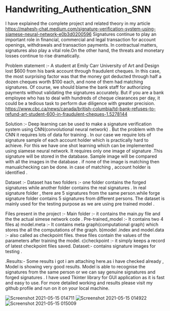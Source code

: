 # Handwriting_Authentication_SNN
 
I have explained the complete project and related theory in my article https://mahesh-chat.medium.com/signature-verification-system-using-siamese-neural-network-e0b3d0200596
Signatures continue to play an important role in financial, commercial and legal transaction for account openings, withdrawals and transaction payments. In contractual matters, signatures also play a vital role.On the other hand, the threats and monetary losses continue to rise dramatically.

Problem statement :-
A student at Emily Carr University of Art and Design lost $600 from his bank account through fraudulent cheques. In this case, the most surprising factor was that the money got deducted through half a dozen cheques worth $100 each, and none of them had matching signatures. Of course, we should blame the bank staff for authorizing payments without validating the signatures accurately. But if you are a bank employee who has to deal with hundreds of cheque clearances per day, it could be a tedious task to perform due diligence with greater precision.
https://www.cbc.ca/news/canada/british-columbia/td-bank-refuses-to-refund-art-student-600-in-fraudulent-cheques-1.5278144


Solution :-
Deep learning can be used to make a signature verification system using CNN(convolutional neural network) . But the problem with the CNN it requires lots of data for training . In our case we require lots of signature sample of each account holder which is practically hard to achieve.
For this we have one shot learning which can be implemented using siamese neural network. It requires only one image of signature .This signature will be stored in the database. Sample image will be compared with all the images in the database . if none of the image is matching then manualchecking can be done. in case of matching , account holder is identified .





Dataset :-
Dataset has two folders :- one folder contains the forged signatures while another folder contains the real signatures .
In real signature folder , there are 5 signatures from the same person.while forge signature folder contains 5 signatures from different persons.
The dataset is mainly used for the testing purpose as we are using pre trained model .




Files present in the project :-
Main folder :- it contains the main.py file and the the actual simese network code .
Pre-trained_model :- It contains two 4 files
a) model.meta :- It contains meta graph(computational graph) which stores the all the computations of the graph.
b)model .index and model.data :- also called as checkpoint files. these files contain the values of the parameters after training the model.
c)checkpoint :- it simply keeps a record of latest checkpoint files saved.
Dataset:- contains signature images for testing .





.Results:-
Some results i got i am attaching here.as i have checked already , Model is showing very good results. Model is able to recognise the signatures from the same person or we can say genuine signatures and forged signatures . I have used Tkinter library for GUI application as it is fast and easy to use. For more detailed working and results please visit my github profile and run on it on your local machine.




![Screenshot 2021-05-15 014711](https://user-images.githubusercontent.com/46081668/119404887-18e04c80-bcfe-11eb-96e7-d03dcb165574.png)
![Screenshot 2021-05-15 014922](https://user-images.githubusercontent.com/46081668/119404902-1da50080-bcfe-11eb-84a1-171b91e7fd17.png)
![Screenshot 2021-05-15 015009](https://user-images.githubusercontent.com/46081668/119404909-20075a80-bcfe-11eb-9fb6-d2c1b1c43059.png)
